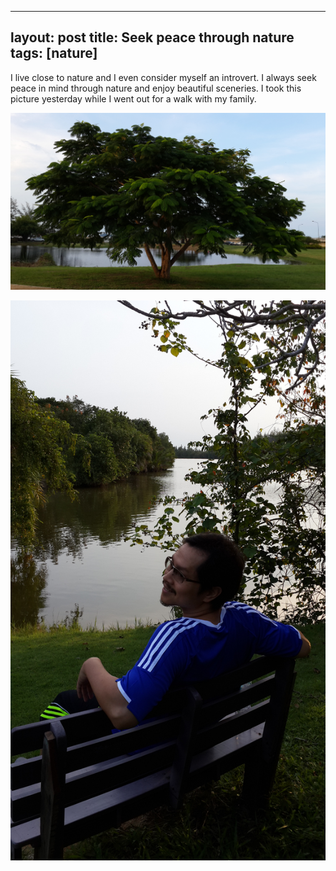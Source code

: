 
---
layout: post
title: Seek peace through nature
tags: [nature]
---

I live close to nature and I even consider myself an introvert. I always seek peace in mind through nature and enjoy beautiful sceneries.  I took this picture yesterday while I went out for a walk with my family.

![Nature](/images/nature.jpg)

![My husband](/images/husband.jpg)